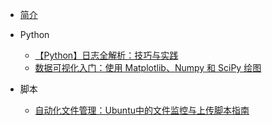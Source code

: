 - [简介](blog-readme.md)

- Python
  - [【Python】日志全解析：技巧与实践](Python/【Python】日志全解析：技巧与实践.md)
  - [数据可视化入门：使用 Matplotlib、Numpy 和 SciPy 绘图](Python/数据可视化入门：使用%20Matplotlib、Numpy%20和%20SciPy%20绘图.md)

- 脚本
  - [自动化文件管理：Ubuntu中的文件监控与上传脚本指南](脚本/自动化文件管理：Ubuntu中的文件监控与上传脚本指南.md)


